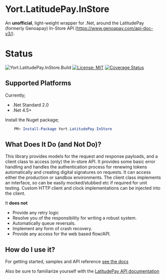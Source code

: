 # Yort.LatitudePay.InStore
An **unofficial**, light-weight wrapper for .Net, around the LatitudePay (formerly Genoapay) In-Store API (https://www.genoapay.com/api-doc-v3/).

# Status
![Yort.LatitudePay.InStore.Build](https://github.com/Yortw/Yort.LatitudePay.InStore/workflows/Yort.LatitudePay.InStore.Build/badge.svg) [![License: MIT](https://img.shields.io/badge/License-MIT-blue.svg)](https://opensource.org/licenses/MIT) [![Coverage Status](https://coveralls.io/repos/github/Yortw/Yort.LatitudePay.InStore/badge.svg?branch=master)](https://coveralls.io/github/Yortw/Yort.LatitudePay.InStore?branch=master)
    
## Supported Platforms
Currently;

* .Net Standard 2.0
* .Net 4.5+

Install the Nuget package;

```powershell
    PM> Install-Package Yort.LatitudePay.InStore
```

## What Does It Do (and Not Do)?
This library provides models for the request and response payloads, and a client class to access (only) the in-store API. It provides some basic error handling and handles the authentication process for renewing tokens automatically and creating digital signatures on requests. It can access either the production or sandbox environments. The client class implements an interface, so can be easily mocked/stubbed etc if required for unit testing. Custom HTTP client and clock implementations can be injected into the client. 

It **does not** 
* Provide any retry logic
* Resolve you of the responsibility for writing a robust system.
* Automatically queue reversals.
* Implement any form of crash recovery.
* Provide any access for the web based flow/API.

## How do I use it?

For getting started, samples and API reference [see the docs](https://yortw.github.io/Yort.LatitudePay.InStore/docs/api/index.html)

Also be sure to familiarize yourself with the [LatitudePay API documentation](https://www.genoapay.com/api-doc-v3/)
